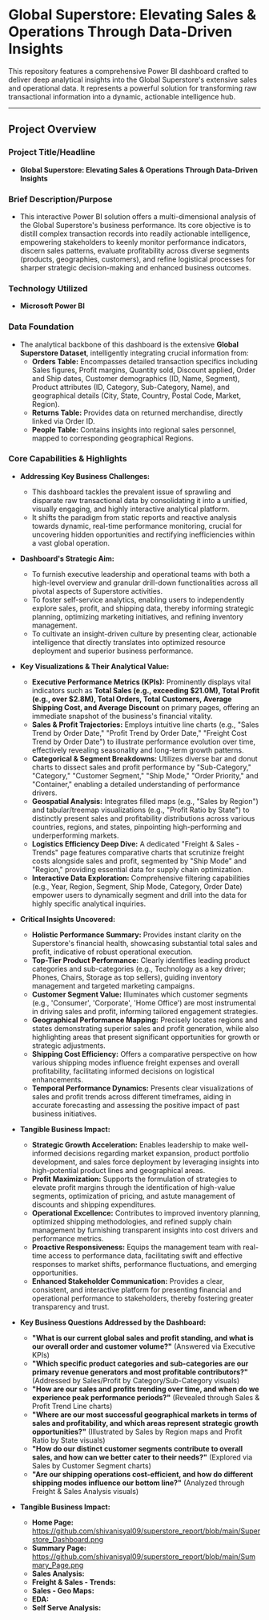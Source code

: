 # Global Superstore: Elevating Sales & Operations Through Data-Driven Insights

This repository features a comprehensive Power BI dashboard crafted to deliver deep analytical insights into the Global Superstore's extensive sales and operational data. It represents a powerful solution for transforming raw transactional information into a dynamic, actionable intelligence hub.

---

## Project Overview

### Project Title/Headline
* **Global Superstore: Elevating Sales & Operations Through Data-Driven Insights**

### Brief Description/Purpose
* This interactive Power BI solution offers a multi-dimensional analysis of the Global Superstore's business performance. Its core objective is to distill complex transaction records into readily actionable intelligence, empowering stakeholders to keenly monitor performance indicators, discern sales patterns, evaluate profitability across diverse segments (products, geographies, customers), and refine logistical processes for sharper strategic decision-making and enhanced business outcomes.

### Technology Utilized
* **Microsoft Power BI**

### Data Foundation
* The analytical backbone of this dashboard is the extensive **Global Superstore Dataset**, intelligently integrating crucial information from:
    * **Orders Table:** Encompasses detailed transaction specifics including Sales figures, Profit margins, Quantity sold, Discount applied, Order and Ship dates, Customer demographics (ID, Name, Segment), Product attributes (ID, Category, Sub-Category, Name), and geographical details (City, State, Country, Postal Code, Market, Region).
    * **Returns Table:** Provides data on returned merchandise, directly linked via Order ID.
    * **People Table:** Contains insights into regional sales personnel, mapped to corresponding geographical Regions.

### Core Capabilities & Highlights

* **Addressing Key Business Challenges:**
    * This dashboard tackles the prevalent issue of sprawling and disparate raw transactional data by consolidating it into a unified, visually engaging, and highly interactive analytical platform.
    * It shifts the paradigm from static reports and reactive analysis towards dynamic, real-time performance monitoring, crucial for uncovering hidden opportunities and rectifying inefficiencies within a vast global operation.

* **Dashboard's Strategic Aim:**
    * To furnish executive leadership and operational teams with both a high-level overview and granular drill-down functionalities across all pivotal aspects of Superstore activities.
    * To foster self-service analytics, enabling users to independently explore sales, profit, and shipping data, thereby informing strategic planning, optimizing marketing initiatives, and refining inventory management.
    * To cultivate an insight-driven culture by presenting clear, actionable intelligence that directly translates into optimized resource deployment and superior business performance.

* **Key Visualizations & Their Analytical Value:**
    * **Executive Performance Metrics (KPIs):** Prominently displays vital indicators such as **Total Sales (e.g., exceeding $21.0M), Total Profit (e.g., over $2.8M), Total Orders, Total Customers, Average Shipping Cost, and Average Discount** on primary pages, offering an immediate snapshot of the business's financial vitality.
    * **Sales & Profit Trajectories:** Employs intuitive line charts (e.g., "Sales Trend by Order Date," "Profit Trend by Order Date," "Freight Cost Trend by Order Date") to illustrate performance evolution over time, effectively revealing seasonality and long-term growth patterns.
    * **Categorical & Segment Breakdowns:** Utilizes diverse bar and donut charts to dissect sales and profit performance by "Sub-Category," "Category," "Customer Segment," "Ship Mode," "Order Priority," and "Container," enabling a detailed understanding of performance drivers.
    * **Geospatial Analysis:** Integrates filled maps (e.g., "Sales by Region") and tabular/treemap visualizations (e.g., "Profit Ratio by State") to distinctly present sales and profitability distributions across various countries, regions, and states, pinpointing high-performing and underperforming markets.
    * **Logistics Efficiency Deep Dive:** A dedicated "Freight & Sales - Trends" page features comparative charts that scrutinize freight costs alongside sales and profit, segmented by "Ship Mode" and "Region," providing essential data for supply chain optimization.
    * **Interactive Data Exploration:** Comprehensive filtering capabilities (e.g., Year, Region, Segment, Ship Mode, Category, Order Date) empower users to dynamically segment and drill into the data for highly specific analytical inquiries.

* **Critical Insights Uncovered:**
    * **Holistic Performance Summary:** Provides instant clarity on the Superstore's financial health, showcasing substantial total sales and profit, indicative of robust operational execution.
    * **Top-Tier Product Performance:** Clearly identifies leading product categories and sub-categories (e.g., Technology as a key driver; Phones, Chairs, Storage as top sellers), guiding inventory management and targeted marketing campaigns.
    * **Customer Segment Value:** Illuminates which customer segments (e.g., 'Consumer', 'Corporate', 'Home Office') are most instrumental in driving sales and profit, informing tailored engagement strategies.
    * **Geographical Performance Mapping:** Precisely locates regions and states demonstrating superior sales and profit generation, while also highlighting areas that present significant opportunities for growth or strategic adjustments.
    * **Shipping Cost Efficiency:** Offers a comparative perspective on how various shipping modes influence freight expenses and overall profitability, facilitating informed decisions on logistical enhancements.
    * **Temporal Performance Dynamics:** Presents clear visualizations of sales and profit trends across different timeframes, aiding in accurate forecasting and assessing the positive impact of past business initiatives.

* **Tangible Business Impact:**
    * **Strategic Growth Acceleration:** Enables leadership to make well-informed decisions regarding market expansion, product portfolio development, and sales force deployment by leveraging insights into high-potential product lines and geographical areas.
    * **Profit Maximization:** Supports the formulation of strategies to elevate profit margins through the identification of high-value segments, optimization of pricing, and astute management of discounts and shipping expenditures.
    * **Operational Excellence:** Contributes to improved inventory planning, optimized shipping methodologies, and refined supply chain management by furnishing transparent insights into cost drivers and performance metrics.
    * **Proactive Responsiveness:** Equips the management team with real-time access to performance data, facilitating swift and effective responses to market shifts, performance fluctuations, and emerging opportunities.
    * **Enhanced Stakeholder Communication:** Provides a clear, consistent, and interactive platform for presenting financial and operational performance to stakeholders, thereby fostering greater transparency and trust.

* **Key Business Questions Addressed by the Dashboard:**
    * **"What is our current global sales and profit standing, and what is our overall order and customer volume?"** (Answered via Executive KPIs)
    * **"Which specific product categories and sub-categories are our primary revenue generators and most profitable contributors?"** (Addressed by Sales/Profit by Category/Sub-Category visuals)
    * **"How are our sales and profits trending over time, and when do we experience peak performance periods?"** (Revealed through Sales & Profit Trend Line charts)
    * **"Where are our most successful geographical markets in terms of sales and profitability, and which areas represent strategic growth opportunities?"** (Illustrated by Sales by Region maps and Profit Ratio by State visuals)
    * **"How do our distinct customer segments contribute to overall sales, and how can we better cater to their needs?"** (Explored via Sales by Customer Segment charts)
    * **"Are our shipping operations cost-efficient, and how do different shipping modes influence our bottom line?"** (Analyzed through Freight & Sales Analysis visuals)

* **Tangible Business Impact:**
    * **Home Page:**
      https://github.com/shivanisyal09/superstore_report/blob/main/Superstore_Dashboard.png
    * **Summary Page:**
      https://github.com/shivanisyal09/superstore_report/blob/main/Summary_Page.png
    * **Sales Analysis:**
    * **Freight & Sales - Trends:**
    * **Sales - Geo Maps:**
    * **EDA:**
    * **Self Serve Analysis:**
